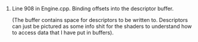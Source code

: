 1. Line 908 in Engine.cpp. 
    Binding offsets into the descriptor buffer. 

    (The buffer contains space for descriptors to be written to. Descriptors can just be 
    pictured as some info shit for the shaders to understand how to access data that I have
    put in buffers).
